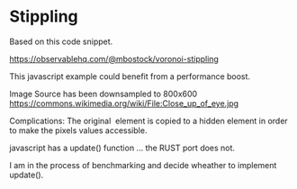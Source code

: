 # Stippling

Based on this code snippet.

<https://observablehq.com/@mbostock/voronoi-stippling>

This javascript example could benefit from a performance boost.

Image Source has been downsampled to 800x600
<https://commons.wikimedia.org/wiki/File:Close_up_of_eye.jpg>

Complications:
  The original <IMAGE> element is copied to a hidden <CANVAS> element
  in order to make the pixels values accessible.

javascript has a update() function ... the RUST port does not.

I am in the process of benchmarking and decide wheather to implement
update().
